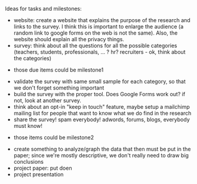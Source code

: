 Ideas for tasks and milestones:

- website: create a website that explains the purpose of the research and links to the survey. I think this is important to enlarge the audience (a random link to google forms on the web is not the same). Also, the website should explain all the privacy things.
- survey: think about all the questions for all the possible categories (teachers, students, professionals, ... ? hr? recruiters - ok, think about the categories)
* those due items could be milestone1


- validate the survey with same small sample for each category, so that we don't forget something important
- build the survey with the proper tool. Does Google Forms work out? if not, look at another survey.
- think about an opt-in "keep in touch" feature, maybe setup a mailchimp mailing list for people that want to know what we do find in the research
- share the survey! spam everybody! adwords, forums, blogs, everybody must know!
* those items could be milestone2

- create something to analyze/graph the data that then must be put in the paper; since we're mostly descriptive, we don't really need to draw big conclusions
- project paper: put doen 
- project presentation

